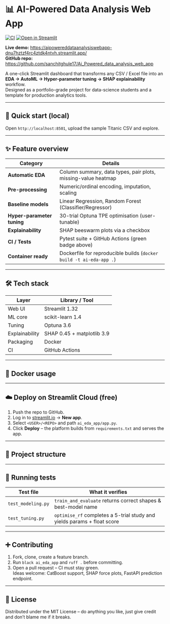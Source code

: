 # 📊 AI-Powered Data Analysis Web App
[![CI](https://github.com/sanchitghule17/Ai_Powered_data_analysis_web_app/actions/workflows/ci.yml/badge.svg)](https://github.com/sanchitghule17/Ai_Powered_data_analysis_web_app/actions/workflows/ci.yml)
[![Open in Streamlit](https://static.streamlit.io/badges/streamlit_cloud.svg)](https://aipowereddataanalysiswebapp-dnu7hztzf4rc4ztdk4ntvh.streamlit.app/)

**Live demo:** https://aipowereddataanalysiswebapp-dnu7hztzf4rc4ztdk4ntvh.streamlit.app/  
**GitHub repo:** https://github.com/sanchitghule17/Ai_Powered_data_analysis_web_app

A one-click Streamlit dashboard that transforms any CSV / Excel file into an **EDA → AutoML → Hyper-parameter tuning → SHAP explainability** workflow.  
Designed as a portfolio-grade project for data-science students and a template for production analytics tools.

---

## 🚀 Quick start (local)


Open `http://localhost:8501`, upload the sample Titanic CSV and explore.

---

## ✨ Feature overview

| Category              | Details                                                                   |
| --------------------- | ------------------------------------------------------------------------- |
| **Automatic EDA**     | Column summary, data types, pair plots, missing-value heatmap             |
| **Pre-processing**    | Numeric/ordinal encoding, imputation, scaling                             |
| **Baseline models**   | Linear Regression, Random Forest (Classifier/Regressor)                   |
| **Hyper-parameter tuning** | 30-trial Optuna TPE optimisation (user-tunable)                   |
| **Explainability**    | SHAP beeswarm plots via a checkbox                                        |
| **CI / Tests**        | Pytest suite + GitHub Actions (green badge above)                         |
| **Container ready**   | Dockerfile for reproducible builds (`docker build -t ai-eda-app .`)       |

---

## 🛠️ Tech stack

| Layer      | Library / Tool |
| ---------- | -------------- |
| Web UI     | Streamlit 1.32 |
| ML core    | scikit-learn 1.4 |
| Tuning     | Optuna 3.6 |
| Explainability | SHAP 0.45 + matplotlib 3.9 |
| Packaging  | Docker |
| CI         | GitHub Actions |

---

## 🐳 Docker usage



---

## ☁️ Deploy on Streamlit Cloud (free)

1. Push the repo to GitHub.  
2. Log in to [streamlit.io](https://streamlit.io) → **New app**.  
3. Select `<USER>/<REPO>` and path `ai_eda_app/app.py`.  
4. Click **Deploy** – the platform builds from `requirements.txt` and serves the app.

---

## 📂 Project structure


---

## 🧪 Running tests


| Test file            | What it verifies                                   |
| -------------------- | --------------------------------------------------- |
| `test_modeling.py`   | `train_and_evaluate` returns correct shapes & best-model name |
| `test_tuning.py`     | `optimise_rf` completes a 5-trial study and yields params + float score |

---

## ➕ Contributing

1. Fork, clone, create a feature branch.  
2. Run `black ai_eda_app` and `ruff .` before committing.  
3. Open a pull request – CI must stay green.  
Ideas welcome: CatBoost support, SHAP force plots, FastAPI prediction endpoint.

---

## 📑 License

Distributed under the MIT License – do anything you like, just give credit and don’t blame me if it breaks.

